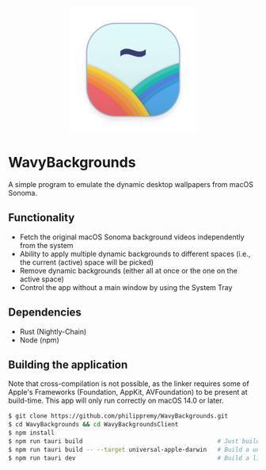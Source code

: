<p align="center">
  <img src=".github/icon.png" alt="logo" width="256" alt="Das Logo der Software Kampfrichtereinsatzpläne" />
</p>

# WavyBackgrounds
A simple program to emulate the dynamic desktop wallpapers from macOS Sonoma.

## Functionality
- Fetch the original macOS Sonoma background videos independently from the system
- Ability to apply multiple dynamic backgrounds to different spaces (i.e., the current (active) space will be picked)
- Remove dynamic backgrounds (either all at once or the one on the active space)
- Control the app without a main window by using the System Tray

## Dependencies
- Rust (Nightly-Chain)
- Node (npm)

## Building the application
Note that cross-compilation is not possible, as the linker requires some of Apple's Frameworks (Foundation, AppKit, AVFoundation) to be present at build-time.
This app will only run correctly on macOS 14.0 or later.
```bash
$ git clone https://github.com/philippremy/WavyBackgrounds.git
$ cd WavyBackgrounds && cd WavyBackgroundsClient
$ npm install
$ npm run tauri build                                      # Just build the current architecture
$ npm run tauri build -- --target universal-apple-darwin   # Build a universal binary (requires both Rust Chains to be installed!)
$ npm run tauri dev                                        # Build a live development build with Hot Reloading
```

